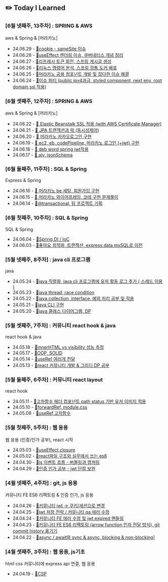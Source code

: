 ## ✏️ Today I Learned

### [6월 넷째주, 13주차] : SPRING & AWS

aws & Spring & [머라카노]

<ul>
<li>24.06.29 - <a href="https://github.com/jjikky/jikky-til/blob/main/Jun/2024-06-29.md">🔗cookie - sameSite 이슈</a></li>
<li>24.06.28 - <a href="https://github.com/jjikky/jikky-til/blob/main/Jun/2024-06-28.md">🔗useEffect 렌더링 이슈, 쿠버네티스 개념 정리</a></li>
<li>24.06.27 - <a href="https://github.com/jjikky/jikky-til/blob/main/Jun/2024-06-27.md">🔗리프레시 토큰 회전, 스프링 게시글 생성</a></li>
<li>24.06.26 - <a href="https://github.com/jjikky/jikky-til/blob/main/Jun/2024-06-26.md">🔗리눅스 명령어 분석, 스프링 깡통 도커 배포</a></li>
<li>24.06.25 - <a href="https://github.com/jjikky/jikky-til/blob/main/Jun/2024-06-25.md">🔗머라카노 공용 컴포넌트 개발 및 잡다한 이슈 해결</a></li>
<li>24.06.24 - <a href="https://github.com/jjikky/jikky-til/blob/main/Jun/2024-06-24.md">🔗이슈 파티 (public ipv4과금, styled component, next env, root domain ssl 적용)</a></li>
</ul>

### [6월 셋째주, 12주차] : SPRING & AWS

aws & Spring & [머라카노]

<ul>
<li>24.06.22 - <a href="https://github.com/jjikky/jikky-til/blob/main/Jun/2024-06-22.md">🔗 Elastic Beanstalk SSL 적용 (with AWS Certificate Manager)</a></li>
<li>24.06.21 - <a href="https://github.com/jjikky/jikky-til/blob/main/Jun/2024-06-21.md">🔗 JPA 트랜잭션과 락 (동시성제어)</a></li>
<li>24.06.20 - <a href="https://github.com/jjikky/jikky-til/blob/main/Jun/2024-06-20.md">🔗 머라카노 카카오로그인 구현</a></li>
<li>24.06.19 - <a href="https://github.com/jjikky/jikky-til/blob/main/Jun/2024-06-19.md">🔗 ec2, eb, codePipeline, 머라카노 로그인 (+jwt) 구현</a></li>
<li>24.06.18 - <a href="https://github.com/jjikky/jikky-til/blob/main/Jun/2024-06-18.md">🔗 deb word spring jwt적용</a></li>
<li>24.06.17 - <a href="https://github.com/jjikky/jikky-til/blob/main/Jun/2024-06-17.md">🔗 ajv, jsonSchema</a></li>
</ul>

### [6월 둘째주, 11주차] : SQL & Spring

Express & Spring

<ul>
<li>24.06.16 - <a href="https://github.com/jjikky/jikky-til/blob/main/Jun/2024-06-16.md">🔗 머라카노 be 세팅, 회원가입 구현</a></li>
<li>24.06.15 - <a href="https://github.com/jjikky/jikky-til/blob/main/Jun/2024-06-15.md">🔗 머라카노 와이어프레임, 코테 구현 문제풀이</a></li>
<li>24.06.14 - <a href="https://github.com/jjikky/jikky-til/blob/main/Jun/2024-06-14.md">🔗@transactional, 팀 프로젝트 기획</a></li>
</ul>

### [6월 첫째주, 10주차] : SQL & Spring

SQL & Spring

<ul>
<li>24.06.04 - <a href="https://github.com/jjikky/jikky-til/blob/main/Jun/2024-06-04.md">🔗Spring DI / IoC</a></li>
<li>24.06.03 - <a href="https://github.com/jjikky/jikky-til/blob/main/Jun/2024-06-03.md">🔗좋아요 최적화, 트랜잭션, express data mySQL로 이전</a></li>
</ul>

### [5월 넷째주, 8주차] : java cli 프로그램

java

<ul>
<li>24.05.24 - <a href="https://github.com/jjikky/jikky-til/blob/main/May/2024-05-24.md">🔗java 직렬화,  java cli 프로그램에 유저 활동 로그 추가 ( 스레드 이용 ) </a></li>
<li>24.05.23 - <a href="https://github.com/jjikky/jikky-til/blob/main/May/2024-05-23.md">🔗java thread, race condition</a></li>
<li>24.05.22 - <a href="https://github.com/jjikky/jikky-til/blob/main/May/2024-05-22.md">🔗java collection, interface, 예외 처리 공부 및 적용</a></li>
<li>24.05.21 - <a href="https://github.com/jjikky/jikky-til/blob/main/May/2024-05-21.md">🔗java CLI 구현</a></li>
<li>24.05.20 - <a href="https://github.com/jjikky/jikky-til/blob/main/May/2024-05-20.md">🔗java 클래스 다이어그램, DP</a></li>
</ul>

### [5월 셋째주, 7주차] : 커뮤니티 react hook & java

react hook & java

<ul>
<li>24.05.18 - <a href="https://github.com/jjikky/jikky-til/blob/main/May/2024-05-18.md">🔗innerHTML vs visibility 성능 측정</a></li>
<li>24.05.17 - <a href="https://github.com/jjikky/jikky-til/blob/main/May/2024-05-17.md">🔗OOP, SOLID</a></li>
<li>24.05.14 - <a href="https://github.com/jjikky/jikky-til/blob/main/May/2024-05-14.md">🔗useRef 여러개 전달</a></li>
<li>24.05.13 - <a href="https://github.com/jjikky/jikky-til/blob/main/May/2024-05-13.md">🔗react 커뮤니티 개발 & 그리디 DP 공부</a></li>
</ul>

### [5월 둘째주, 6주차] : 커뮤니티 react layout

react hook

<ul>
<li>24.05.11 - <a href="https://github.com/jjikky/jikky-til/blob/main/May/2024-05-11.md">🔗고차함수 헤더 컴포넌트 path status 기반 유저 이미지 적용</a></li>
<li>24.05.10 - <a href="https://github.com/jjikky/jikky-til/blob/main/May/2024-05-10.md">🔗forwardRef, module.css</a></li>
<li>24.05.08 - <a href="https://github.com/jjikky/jikky-til/blob/main/May/2024-05-08.md">🔗useRef,고차함수</a></li>
</ul>

### [5월 첫째주, 5주차] : 웹 응용

웹 응용 (인증/인가 공부), react 시작

<ul>
<li>24.05.03 - <a href="https://github.com/jjikky/jikky-til/blob/main/May/2024-05-03.md">🔗useEffect,closure</a></li>
<li>24.05.02 - <a href="https://github.com/jjikky/jikky-til/blob/main/May/2024-05-02.md">🔗react파일 구조와 실무에서 쓰는 es6</a></li>
<li>24.04.30 - <a href="https://github.com/jjikky/jikky-til/blob/main/Apr/2024-04-30.md">🔗js 이벤트 흐름 - 버블링과 캡쳐링</a></li>
<li>24.04.29 - <a href="https://github.com/jjikky/jikky-til/blob/main/Apr/2024-04-29.md">🔗인증 인가 공부 - jwt 단점 보완</a></li>
</ul>

### [4월 넷째주, 4주차] : git, js 응용

커뮤니티 FE ES6 리팩토링 & 인증 인가, js 응용

<ul>
<li>24.04.26 - <a href="https://github.com/jjikky/jikky-til/blob/main/Apr/2024-04-26.md">🔗커뮤니티 jwt → 쿠키/세션으로 변경</a></li>
<li>24.04.25 - <a href="https://github.com/jjikky/jikky-til/blob/main/Apr/2024-04-25.md">🔗jwt 저장 전략 / 커뮤니티 qa 에러 수정</a></li>
<li>24.04.24 - <a href="https://github.com/jjikky/jikky-til/blob/main/Apr/2024-04-24.md">🔗커뮤니티 FE 에러 수정 및 jwt expired 핸들링</a></li>
<li>24.04.23 - <a href= "https://github.com/jjikky/jikky-til/blob/main/Apr/2024-04-23.md">🔗커뮤니티 FE ES6 리팩토링 (arrow function 인자 전달 방식), git commit history 옮기기</a></li>
<li>24.04.22 - <a href= "https://github.com/jjikky/jikky-til/blob/main/Apr/2024-04-22.md">🔗async / await와 sync & async, blocking & non-blocking]</a></li>
</ul>

### [4월 셋째주, 3주차] : 웹 응용, js기초

html css 커뮤니티에 express api 연결, 웹 응용

<ul>
<li>24.04.19 - <a href="https://github.com/jjikky/jikky-til/blob/main/Apr/2024-04-19.md">🔗CSP</a></li>
</ul>
